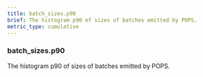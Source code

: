 ```yaml
---
title: batch_sizes.p90
brief: The histogram p90 of sizes of batches emitted by POPS.
metric_type: cumulative
---
```

### batch_sizes.p90

The histogram p90 of sizes of batches emitted by POPS.